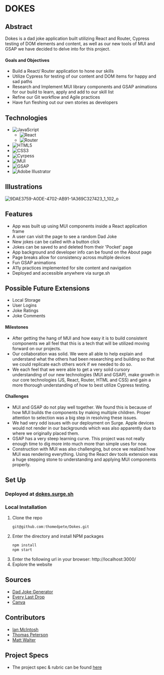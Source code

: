 # DOKES

## Abstract
Dokes is a dad joke application built utilizing React and Router, Cypress testing of DOM elements and content, as well as our new tools of MUI and GSAP we have decided to delve into for this project. 

#### Goals and Objectives
- Build a React/ Router application to hone our skills
- Utilize Cypress for testing of our content and DOM items for happy and sad paths
- Research and Implement MUI library components and GSAP animations for our build to learn, apply and add to our skill list
- Refine our Git workflow and Agile practices
- Have fun fleshing out our own stories as developers

## Technologies
- ![JavaScript](https://img.shields.io/badge/javascript-%23323330.svg?style=for-the-badge&logo=javascript&logoColor=%23F7DF1E)
  - ![React](https://img.shields.io/badge/react-%23323330.svg?style=for-the-badge&logo=react&logoColor=%23F7DF1E)
  - ![Router](https://img.shields.io/badge/router-%23323330.svg?style=for-the-badge&logo=react-router&logoColor=%CA4245)
- ![HTML5](https://img.shields.io/badge/html5-%23E34F26.svg?style=for-the-badge&logo=html5&logoColor=white)
- ![CSS3](https://img.shields.io/badge/css3-%231572B6.svg?style=for-the-badge&logo=css3&logoColor=white)
- ![Cyrpess](https://img.shields.io/badge/cypress-%1004E9F.svg?style=for-the-badge&logo=cypress&logoColor=%23F7DF1E)
- ![MUI](https://img.shields.io/badge/mui-007FFF.svg?style=for-the-badge&logo=mui&logoColor=white)
- ![GSAP](https://img.shields.io/badge/GSAP-88CE02.svg?style=for-the-badge&logo=greensock&logoColor=black)
- ![Adobe Illustrator](https://img.shields.io/badge/adobe_illustrator-FF9A00.svg?style=for-the-badge&logo=adobe-illustrator&logoColor=black)

## Illustrations
![9DAE3759-A0DE-4702-AB91-1A369C327423_1_102_o](https://user-images.githubusercontent.com/105405396/211422164-c234c353-6f9d-4912-a269-54a8875753a9.jpeg)

## Features
- App was built up using MUI components inside a React application frame
- A user can visit the page to see a random Dad Joke
- New jokes can be called with a button click
- Jokes can be saved to and deleted from their 'Pocket' page
- App background and developer info can be found on the About page
- Page breaks allow for consistency across multiple devices
- Fun GSAP animations
- A11y practices implemented for site content and navigation
- Deployed and accessible anywhere via surge.sh

## Possible Future Extensions
- Local Storage
- User Logins
- Joke Ratings
- Joke Comments

#### Milestones
- After getting the hang of MUI and how easy it is to build consistent components we all feel that this is a tech that will be utilized moving forward on our projects.
- Our collaboration was solid. We were all able to help explain and understand what the others had been researching and building so that we could replicate each others work if we needed to do so. 
- We each feel that we were able to get a very solid cursory understanding of our new technologies (MUI and GSAP), make growth in our core technologies (JS, React, Router, HTML and CSS) and gain a more thorough understanding of how to best utilize Cypress testing.

#### Challenges 
- MUI and GSAP do not play well together. We found this is because of how MUI builds the components by making multiple children. Proper attention to selection was a big step in resolving these issues.
- We had very odd issues with our deployment on Surge. Apple devices would not render in our backgrounds which was also apparently due to where we originally placed them.
- GSAP has a very steep learning curve. This project was not really enough time to dig more into much more than simple uses for now.
- Construction with MUI was also challenging, but once we realized how MUI was rendering everything. Using the React dev tools extension was a huge stepping stone to understanding and applying MUI components properly.

## Set Up

### Deployed at [dokes.surge.sh](https://dokes.surge.sh/)

### Local Installation
1. Clone the repo
   ```sh
   git@github.com:thomedpete/Dokes.git
   ```
2. Enter the directory and install NPM packages
   ```sh
   npm install
   npm start
   ``` 
3. Enter the following url in your browser: http://localhost:3000/
4. Explore the website

## Sources
  - [Dad Joke Generator](https://dadjokegenerator.com/)
  - [Every Last Drop](http://everylastdrop.co.uk/)
  - [Canva](https://www.canva.com/)

## Contributors
  - [Ian McIntosh](https://github.com/grainymac)
  - [Thomas Peterson](https://github.com/thomedpete)
  - [Matt Walter](https://github.com/MattWalterTX)

## Project Specs
  - The project spec & rubric can be found [here](https://frontend.turing.edu/projects/module-3/stretch.html)
